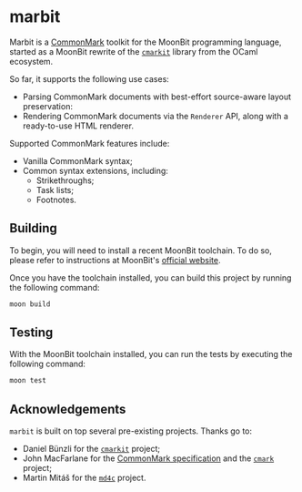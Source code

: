 # marbit

Marbit is a [CommonMark][CommonMark specification] toolkit for the MoonBit programming language,
started as a MoonBit rewrite of the [`cmarkit`] library from the OCaml ecosystem.

So far, it supports the following use cases:

- Parsing CommonMark documents with best-effort source-aware layout preservation:
- Rendering CommonMark documents via the `Renderer` API, along with a ready-to-use HTML renderer.

Supported CommonMark features include:

- Vanilla CommonMark syntax;
- Common syntax extensions, including:
  - Strikethroughs;
  - Task lists;
  - Footnotes.

## Building

To begin, you will need to install a recent MoonBit toolchain.
To do so, please refer to instructions at MoonBit's
[official website](https://www.moonbitlang.com/download).

Once you have the toolchain installed, you can build this project by running the following command:

```sh
moon build
```

## Testing

With the MoonBit toolchain installed, you can run the tests by executing the following command:

```sh
moon test
```

## Acknowledgements

`marbit` is built on top several pre-existing projects. Thanks go to:

- Daniel Bünzli for the [`cmarkit`] project;
- John MacFarlane for the [CommonMark specification] and the [`cmark`] project;
- Martin Mitáš for the [`md4c`] project.

[CommonMark specification]: https://spec.commonmark.org/
[`cmark`]: https://github.com/commonmark/cmark
[`cmarkit`]: https://github.com/dbuenzli/cmarkit
[`md4c`]: https://github.com/mity/md4c
